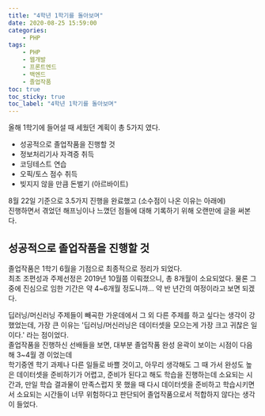 ```yaml
---
title: "4학년 1학기를 돌아보며"
date: 2020-08-25 15:59:00
categories:
    - PHP
tags:
    - PHP
    - 웹개발
    - 프론트엔드
    - 백엔드
    - 졸업작품
toc: true
toc_sticky: true
toc_label: "4학년 1학기를 돌아보며"
---
```


올해 1학기에 들어설 때 세웠던 계획이 총 5가지 였다.
- 성공적으로 졸업작품을 진행할 것
- 정보처리기사 자격증 취득
- 코딩테스트 연습
- 오픽/토스 점수 취득
- 빚지지 않을 만큼 돈벌기 (아르바이트)

8월 22일 기준으로 3.5가지 진행을 완료했고 (소수점이 나온 이유는 아래에)  
진행하면서 겪었던 해프닝이나 느꼈던 점들에 대해 기록하기 위해 오랜만에 글을 써본다.  
  
## 성공적으로 졸업작품을 진행할 것
졸업작품은 1학기 6월을 기점으로 최종적으로 정리가 되었다.  
최초 조편성과 주제선정은 2019년 10월쯤 이뤄졌으니, 총 8개월이 소요되었다.
물론 그 중에 진심으로 임한 기간은 약 4~6개월 정도니까... 약 반 년간의 여정이라고 보면 되겠다.  
  
딥러닝/머신러닝 주제들이 빼곡한 가운데에서 그 외 다른 주제를 하고 싶다는 생각이 강했었는데, 
가장 큰 이유는 '딥러닝/머신러닝은 데이터셋을 모으는게 가장 크고 귀찮은 일이다.' 라는 점이었다.  
졸업작품을 진행하신 선배들을 보면, 대부분 졸업작품 완성 윤곽이 보이는 시점이 다음해 3~4월 경 이었는데  
학기중엔 학기 과제나 다른 일들로 바쁠 것이고, 아무리 생각해도 그 때 가서 완성도 높은 
데이터셋을 준비하기가 어렵고, 준비가 된다고 해도 학습을 진행하는데 소요되는 시간과, 만일 학습 결과물이 
만족스럽지 못 했을 때 다시 데이터셋을 준비하고 학습시키면서 소요되는 시간들이 너무 위험하다고 판단되어 
졸업작품으로서 적합하지 않다는 생각이 들었다.  
